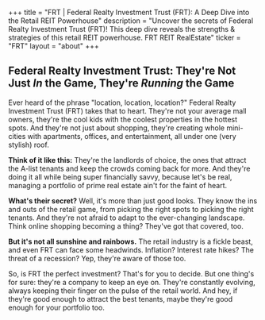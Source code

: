 +++
title = "FRT |  Federal Realty Investment Trust (FRT): A Deep Dive into the Retail REIT Powerhouse"
description = "Uncover the secrets of Federal Realty Investment Trust (FRT)! This deep dive reveals the strengths & strategies of this retail REIT powerhouse. FRT REIT RealEstate"
ticker = "FRT"
layout = "about"
+++

        


##  Federal Realty Investment Trust:  They're Not Just *In* the Game, They're *Running* the Game 

Ever heard of the phrase "location, location, location?" Federal Realty Investment Trust (FRT) takes that to heart. They're not your average mall owners, they're the cool kids with the coolest properties in the hottest spots. And they're not just about shopping, they're creating whole mini-cities with apartments, offices, and entertainment, all under one (very stylish) roof. 

**Think of it like this:** They're the landlords of choice, the ones that attract the A-list tenants and keep the crowds coming back for more.  And they're doing it all while being super financially savvy, because let's be real, managing a portfolio of prime real estate ain't for the faint of heart.

**What's their secret?**  Well, it's more than just good looks. They know the ins and outs of the retail game, from picking the right spots to picking the right tenants. And they're not afraid to adapt to the ever-changing landscape.  Think online shopping becoming a thing?  They've got that covered, too. 

**But it's not all sunshine and rainbows.** The retail industry is a fickle beast, and even FRT can face some headwinds.  Inflation? Interest rate hikes?  The threat of a recession?  Yep, they're aware of those too. 

So, is FRT the perfect investment?  That's for you to decide.  But one thing's for sure: they're a company to keep an eye on.  They're constantly evolving, always keeping their finger on the pulse of the retail world. And hey, if they're good enough to attract the best tenants, maybe they're good enough for your portfolio too. 

        
